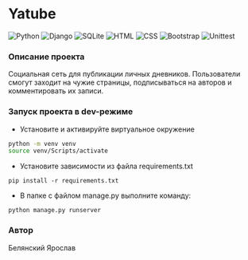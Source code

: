 # Yatube
![Python](https://img.shields.io/badge/-Python-3776AB?style=flat&logo=python&logoColor=white) 
![Django](https://img.shields.io/badge/-Django-092E20?style=flat&logo=django&logoColor=white) 
![SQLite](https://img.shields.io/badge/-SQLite-003B57?style=flat&logo=sqlite&logoColor=white) 
![HTML](https://img.shields.io/badge/-HTML-E34F26?style=flat&logo=html5&logoColor=white) 
![CSS](https://img.shields.io/badge/-CSS-1572B6?style=flat&logo=css3&logoColor=white) 
![Bootstrap](https://img.shields.io/badge/-Bootstrap-7952B3?style=flat&logo=bootstrap&logoColor=white) 
![Unittest](https://img.shields.io/badge/-Unittest-0E8EE9?style=flat&logo=python&logoColor=white)
### Описание проекта
Социальная сеть для публикации личных дневников. 
Пользователи смогут заходит на чужие страницы, подписываться на авторов и комментировать их записи.
### Запуск проекта в dev-режиме
- Установите и активируйте виртуальное окружение
```sh
python -m venv venv
source venv/Scripts/activate
```
- Установите зависимости из файла requirements.txt
```
pip install -r requirements.txt
``` 
- В папке с файлом manage.py выполните команду:
```
python manage.py runserver
```
### Автор
Белянский Ярослав
